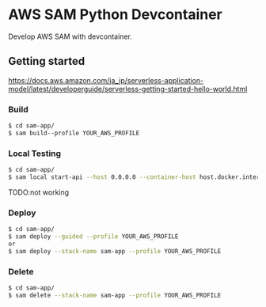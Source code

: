 # AWS SAM Python Devcontainer

Develop AWS SAM with devcontainer.

## Getting started

https://docs.aws.amazon.com/ja_jp/serverless-application-model/latest/developerguide/serverless-getting-started-hello-world.html

### Build
```bash
$ cd sam-app/
$ sam build--profile YOUR_AWS_PROFILE
```

### Local Testing

```bash
$ cd sam-app/
$ sam local start-api --host 0.0.0.0 --container-host host.docker.internal --profile YOUR_AWS_PROFILE 
```

TODO:not working

### Deploy
```bash
$ cd sam-app/
$ sam deploy --guided --profile YOUR_AWS_PROFILE
or
$ sam deploy --stack-name sam-app --profile YOUR_AWS_PROFILE
```

### Delete
```bash
$ cd sam-app/
$ sam delete --stack-name sam-app --profile YOUR_AWS_PROFILE
```
